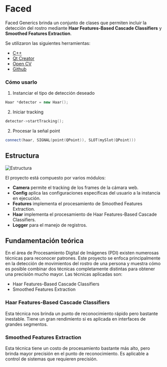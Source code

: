 # Faced

Faced Generics brinda un conjunto de clases que permiten incluir la detección del rostro mediante <b>Haar Features-Based Cascade Classifiers</b> y <b>Smoothed Features Extraction</b>.

Se utilizaron las siguientes herramientas:

* [C++](https://es.wikipedia.org/wiki/C%2B%2B)
* [Qt Creator](https://www.qt.io/ide/)
* [Open CV](http://opencv.org/)
* [Github](https://github.com/)

### Cómo usarlo

1. Instanciar el tipo de detección deseado

```c++
Haar *detector = new Haar();
```

2. Iniciar tracking

```c++
detector->startTracking();
```

2. Procesar la señal point

```c++
connect(haar, SIGNAL(point(QPoint)), SLOT(mySlot(QPoint)))
```


## Estructura

![Estructura](https://k60.kn3.net/E/2/F/0/8/E/EEF.png)

El proyecto está compuesto por varios módulos:

* <b>Camera</b> permite el tracking de los frames de la cámara web.
* <b>Config</b> aplica las configuraciones específicas del usuario a la instancia en ejecución.
* <b>Features</b> implementa el procesamiento de Smoothed Features Extraction.
* <b>Haar</b> implementa el procesamiento de Haar Features-Based Cascade Classifiers.
* <b>Logger</b> para el manejo de registros.

## Fundamentación teórica

En el área de Procesamiento Digital de Imágenes (PDI) existen numerosas técnicas para reconocer patrones. Este proyecto se enfoca principalmente en la detección de movimientos del rostro de una persona y muestra cómo es posible combinar dos técnicas completamente distintas para obtener una precisión mucho mayor. Las técnicas aplicadas son:

* Haar Features-Based Cascade Classifiers
* Smoothed Features Extraction

### Haar Features-Based Cascade Classifiers

Esta técnica nos brinda un punto de reconocimiento rápido pero bastante inestable. Tiene un gran rendimiento si es aplicada en interfaces de grandes segmentos.

### Smoothed Features Extraction

Esta técnica tiene un costo de procesamiento bastante más alto, pero brinda mayor precisión en el punto de reconocimiento. Es aplicable a control de sistemas que requieren precisión.